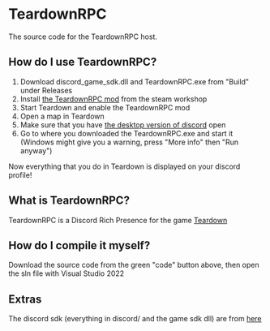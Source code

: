 # TeardownRPC
The source code for the TeardownRPC host.


## How do I use TeardownRPC?
1. Download discord_game_sdk.dll and TeardownRPC.exe from "Build" under Releases
2. Install [the TeardownRPC mod](https://steamcommunity.com/sharedfiles/filedetails/?id=2905810555) from the steam workshop
3. Start Teardown and enable the TeardownRPC mod
4. Open a map in Teardown
5. Make sure that you have [the desktop version of discord](https://discord.com/api/downloads/distributions/app/installers/latest?channel=stable&platform=win&arch=x86) open 
6. Go to where you downloaded the TeardownRPC.exe and start it (Windows might give you a warning, press "More info" then "Run anyway")

Now everything that you do in Teardown is displayed on your discord profile!

## What is TeardownRPC?
TeardownRPC is a Discord Rich Presence for the game [Teardown](https://store.steampowered.com/app/1167630/Teardown/)

## How do I compile it myself?
Download the source code from the green "code" button above, then open the sln file with Visual Studio 2022

## Extras
The discord sdk (everything in discord/ and the game sdk dll) are from [here](https://discord.com/developers/docs/game-sdk/sdk-starter-guide)

